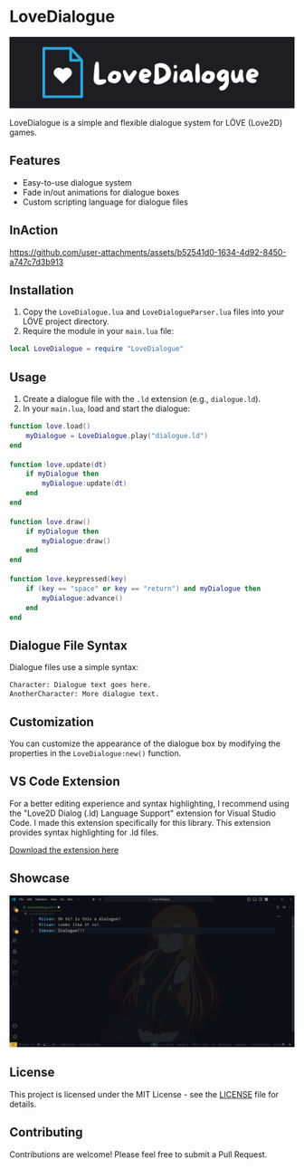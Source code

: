 # LoveDialogue

![LoveDialogue Logo](repo/Logo.svg)

LoveDialogue is a simple and flexible dialogue system for LÖVE (Love2D) games.

## Features

- Easy-to-use dialogue system
- Fade in/out animations for dialogue boxes
- Custom scripting language for dialogue files


## InAction
https://github.com/user-attachments/assets/b52541d0-1634-4d92-8450-a747c7d3b913



## Installation

1. Copy the `LoveDialogue.lua` and `LoveDialogueParser.lua` files into your LÖVE project directory.
2. Require the module in your `main.lua` file:

```lua
local LoveDialogue = require "LoveDialogue"
```

## Usage

1. Create a dialogue file with the `.ld` extension (e.g., `dialogue.ld`).
2. In your `main.lua`, load and start the dialogue:

```lua
function love.load()
    myDialogue = LoveDialogue.play("dialogue.ld")
end

function love.update(dt)
    if myDialogue then
        myDialogue:update(dt)
    end
end

function love.draw()
    if myDialogue then
        myDialogue:draw()
    end
end

function love.keypressed(key)
    if (key == "space" or key == "return") and myDialogue then
        myDialogue:advance()
    end
end
```

## Dialogue File Syntax

Dialogue files use a simple syntax:

```
Character: Dialogue text goes here.
AnotherCharacter: More dialogue text.
```

## Customization

You can customize the appearance of the dialogue box by modifying the properties in the `LoveDialogue:new()` function.

## VS Code Extension

For a better editing experience and syntax highlighting, I recommend using the "Love2D Dialog (.ld) Language Support" extension for Visual Studio Code. I made this extension specifically for this library. This extension provides syntax highlighting for .ld files.

[Download the extension here](https://marketplace.visualstudio.com/items?itemName=miisan-mi.ld-language-support)

## Showcase

![LoveDialogue Showcase](repo/Showcase.png)

## License

This project is licensed under the MIT License - see the [LICENSE](LICENSE) file for details.

## Contributing

Contributions are welcome! Please feel free to submit a Pull Request.
